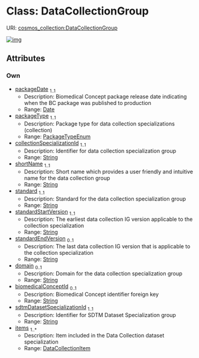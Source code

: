 
# Class: DataCollectionGroup



URI: [cosmos_collection:DataCollectionGroup](https://www.cdisc.org/cosmos/collection_v1.0DataCollectionGroup)


[![img](https://yuml.me/diagram/nofunky;dir:TB/class/[DataCollectionItem],[DataCollectionItem]<items%201..*-++[DataCollectionGroup&#124;packageDate:date;packageType:PackageTypeEnum;collectionSpecializationId:string;shortName:string;standard:string;standardStartVersion:string;standardEndVersion:string%20%3F;domain:string%20%3F;biomedicalConceptId:string%20%3F;sdtmDatasetSpecializationId:string])](https://yuml.me/diagram/nofunky;dir:TB/class/[DataCollectionItem],[DataCollectionItem]<items%201..*-++[DataCollectionGroup&#124;packageDate:date;packageType:PackageTypeEnum;collectionSpecializationId:string;shortName:string;standard:string;standardStartVersion:string;standardEndVersion:string%20%3F;domain:string%20%3F;biomedicalConceptId:string%20%3F;sdtmDatasetSpecializationId:string])

## Attributes


### Own

 * [packageDate](packageDate.md)  <sub>1..1</sub>
     * Description: Biomedical Concept package release date indicating when the BC package was published to production
     * Range: [Date](types/Date.md)
 * [packageType](packageType.md)  <sub>1..1</sub>
     * Description: Package type for data collection specializations (collection)
     * Range: [PackageTypeEnum](PackageTypeEnum.md)
 * [collectionSpecializationId](collectionSpecializationId.md)  <sub>1..1</sub>
     * Description: Identifier for data collection specialization group
     * Range: [String](types/String.md)
 * [shortName](shortName.md)  <sub>1..1</sub>
     * Description: Short name which provides a user friendly and intuitive name for the data collection group
     * Range: [String](types/String.md)
 * [standard](standard.md)  <sub>1..1</sub>
     * Description: Standard for the data collection specialization group
     * Range: [String](types/String.md)
 * [standardStartVersion](standardStartVersion.md)  <sub>1..1</sub>
     * Description: The earliest data collection IG version applicable to the collection specialization
     * Range: [String](types/String.md)
 * [standardEndVersion](standardEndVersion.md)  <sub>0..1</sub>
     * Description: The last data collection IG version that is applicable to the collection specialization
     * Range: [String](types/String.md)
 * [domain](domain.md)  <sub>0..1</sub>
     * Description: Domain for the data collection specialization group
     * Range: [String](types/String.md)
 * [biomedicalConceptId](biomedicalConceptId.md)  <sub>0..1</sub>
     * Description: Biomedical Concept identifier foreign key
     * Range: [String](types/String.md)
 * [sdtmDatasetSpecializationId](sdtmDatasetSpecializationId.md)  <sub>1..1</sub>
     * Description: Identifier for SDTM Dataset Specialization group
     * Range: [String](types/String.md)
 * [items](items.md)  <sub>1..\*</sub>
     * Description: Item included in the Data Collection dataset specialization
     * Range: [DataCollectionItem](DataCollectionItem.md)
